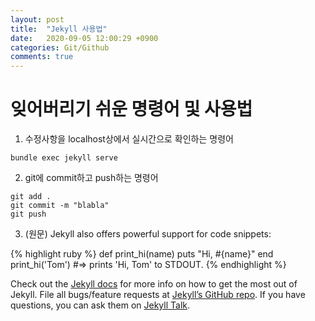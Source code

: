 ```yaml
---
layout: post
title:  "Jekyll 사용법"
date:   2020-09-05 12:00:29 +0900
categories: Git/Github
comments: true
---
```


# 잊어버리기 쉬운 명령어 및 사용법

1. 수정사항을 localhost상에서 실시간으로 확인하는 명령어
```
bundle exec jekyll serve
```
2. git에 commit하고 push하는 명령어
```
git add .
git commit -m "blabla"
git push
```

3. (원문) Jekyll also offers powerful support for code snippets:

{% highlight ruby %}
def print_hi(name)
  puts "Hi, #{name}"
end
print_hi('Tom')
#=> prints 'Hi, Tom' to STDOUT.
{% endhighlight %}

Check out the [Jekyll docs][jekyll-docs] for more info on how to get the most out of Jekyll. File all bugs/feature requests at [Jekyll’s GitHub repo][jekyll-gh]. If you have questions, you can ask them on [Jekyll Talk][jekyll-talk].

[jekyll-docs]: https://jekyllrb.com/docs/home
[jekyll-gh]:   https://github.com/jekyll/jekyll
[jekyll-talk]: https://talk.jekyllrb.com/
